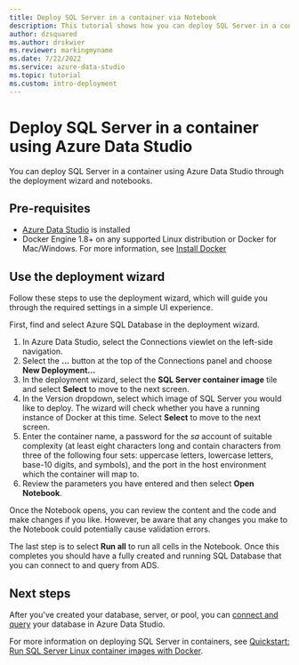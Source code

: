 ```yaml
---
title: Deploy SQL Server in a container via Notebook
description: This tutorial shows how you can deploy SQL Server in a container.
author: dzsquared
ms.author: drskwier
ms.reviewer: markingmyname
ms.date: 7/22/2022
ms.service: azure-data-studio
ms.topic: tutorial
ms.custom: intro-deployment
---
```


# Deploy SQL Server in a container using Azure Data Studio

You can deploy SQL Server in a container using Azure Data Studio through the deployment wizard and notebooks.

## Pre-requisites

 - [Azure Data Studio](download-azure-data-studio.md) is installed
 - Docker Engine 1.8+ on any supported Linux distribution or Docker for Mac/Windows. For more information, see [Install Docker](https://docs.docker.com/engine/installation/)

## Use the deployment wizard

Follow these steps to use the deployment wizard, which will guide you through the required settings in a simple UI experience.

First, find and select Azure SQL Database in the deployment wizard.

 1. In Azure Data Studio, select the Connections viewlet on the left-side navigation.
 2. Select the **...** button at the top of the Connections panel and choose **New Deployment...**
 3. In the deployment wizard, select the **SQL Server container image** tile and select **Select** to move to the next screen.
 4. In the Version dropdown, select which image of SQL Server you would like to deploy. The wizard will check whether you have a running instance of Docker at this time. Select **Select** to move to the next screen.
 5. Enter the container name, a password for the *sa* account of suitable complexity (at least eight characters long and contain characters from three of the following four sets: uppercase letters, lowercase letters, base-10 digits, and symbols), and the port in the host environment which the container will map to.
 6. Review the parameters you have entered and then select **Open Notebook**.

Once the Notebook opens, you can review the content and the code and make changes if you like. However, be aware that any changes you make to the Notebook could potentially cause validation errors.

The last step is to select **Run all** to run all cells in the Notebook. Once this completes you should have a fully created and running SQL Database that you can connect to and query from ADS.

## Next steps

After you've created your database, server, or pool, you can [connect and query](quickstart-sql-database.md) your database in Azure Data Studio.

For more information on deploying SQL Server in containers, see [Quickstart: Run SQL Server Linux container images with Docker](../linux/quickstart-install-connect-docker.md).